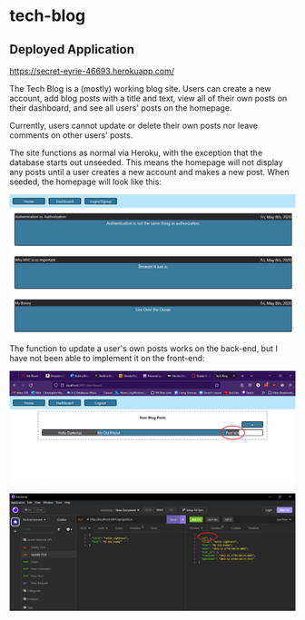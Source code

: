 # tech-blog

## Deployed Application
https://secret-eyrie-46693.herokuapp.com/

The Tech Blog is a (mostly) working blog site. Users can create a new account, add blog posts with a title and text, view all of their own posts on their dashboard, and see all users' posts on the homepage. 

Currently, users cannot update or delete their own posts nor leave comments on other users' posts.

The site functions as normal via Heroku, with the exception that the database starts out unseeded. This means the homepage will not display any posts until a user creates a new account and makes a new post. When seeded, the homepage will look like this:

![Tech blog homepage](assets/tech-blog-homepage.jpg)



The function to update a user's own posts works on the back-end, but I have not been able to implement it on the front-end:



![Before update](assets/tech-blog-unupdated.jpg)



![After update](assets/tech-blog-update.jpg)